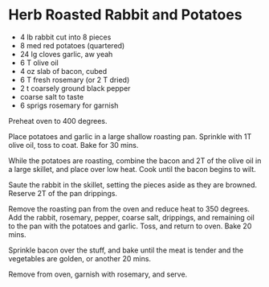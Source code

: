 # Herb Roasted Rabbit and Potatoes

* 4 lb rabbit cut into 8 pieces
* 8 med red potatoes (quartered)
* 24 lg cloves garlic, aw yeah
* 6 T olive oil
* 4 oz slab of bacon, cubed
* 6 T fresh rosemary  (or 2 T dried)
* 2 t coarsely ground black pepper
* coarse salt to taste
* 6 sprigs rosemary for garnish

Preheat oven to 400 degrees.

Place potatoes and garlic in a large shallow roasting pan. Sprinkle
with 1T olive oil, toss to coat. Bake for 30 mins.

While the potatoes are roasting, combine the bacon and 2T of
the olive oil in a large skillet, and place over low heat. Cook
until the bacon begins to wilt.

Saute the rabbit in the skillet, setting the pieces aside as they are
browned. Reserve 2T of the pan drippings.

Remove the roasting pan from the oven and reduce heat to 350 degrees.
Add the rabbit, rosemary, pepper, coarse salt, drippings, and remaining
oil to the pan with the potatoes and garlic. Toss, and return to oven.
Bake 20 mins.

Sprinkle bacon over the stuff, and bake until the meat is tender
and the vegetables are golden, or another 20 mins.

Remove from oven, garnish with rosemary, and serve.
